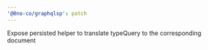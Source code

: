 ```yaml
---
'@0no-co/graphqlsp': patch
---
```


Expose persisted helper to translate typeQuery to the corresponding document
